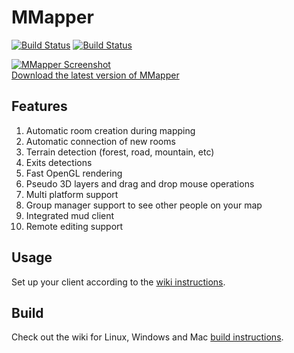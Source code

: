 MMapper
============================
[![Build Status](https://travis-ci.org/MUME/MMapper.svg?branch=master)](https://travis-ci.org/MUME/MMapper)
[![Build Status](https://ci.appveyor.com/api/projects/status/github/MUME/MMapper?branch=master&svg=true)](https://ci.appveyor.com/project/MUME/MMapper)

[![MMapper Screenshot](/../master/appdata/screenshot1.png?raw=true "MMapper")<br>Download the latest version of MMapper](https://github.com/MUME/MMapper/releases)

## Features
1.  Automatic room creation during mapping
2.  Automatic connection of new rooms
3.  Terrain detection (forest, road, mountain, etc)
4.  Exits detections
5.  Fast OpenGL rendering
6.  Pseudo 3D layers and drag and drop mouse operations
7.  Multi platform support
8.  Group manager support to see other people on your map
9.  Integrated mud client
10.  Remote editing support

## Usage
Set up your client according to the [wiki instructions](https://github.com/MUME/MMapper/wiki).

## Build
Check out the wiki for Linux, Windows and Mac [build instructions](https://github.com/MUME/MMapper/wiki/Build).
